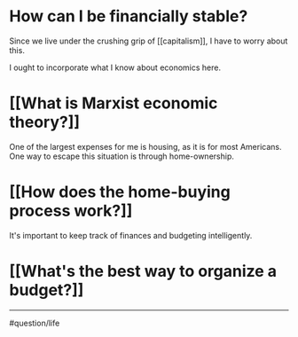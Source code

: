 # How can I be financially stable?
Since we live under the crushing grip of [[capitalism]], I have to worry about this. 

I ought to incorporate what I know about economics here.
# [[What is Marxist economic theory?]]

One of the largest expenses for me is housing, as it is for most Americans. One way to escape this situation is through home-ownership.
# [[How does the home-buying process work?]]

It's important to keep track of finances and budgeting intelligently.
# [[What's the best way to organize a budget?]]

---
#question/life 

